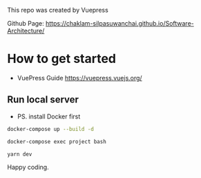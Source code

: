 This repo was created by Vuepress

Github Page: https://chaklam-silpasuwanchai.github.io/Software-Architecture/

# How to get started

- VuePress Guide https://vuepress.vuejs.org/

## Run local server
- PS. install Docker first

```sh
docker-compose up --build -d
```
```sh
docker-compose exec project bash
```
```sh
yarn dev
```

Happy coding.